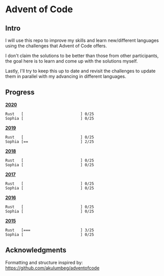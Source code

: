 # Advent of Code

## Intro

I will use this repo to improve my skills and learn new/different languages using the challenges that Advent of Code offers.

I don't claim the solutions to be better than those from other participants, the goal here is to learn and come up with the solutions myself.

Lastly, I'll try to keep this up to date and revisit the challenges to update them in parallel with my advancing in different languages.


## Progress

[**2020**](/2020/)

    Rust   [                         ] 0/25
    Sophia [                         ] 0/25
    
[**2019**](/2019/)

    Rust   [                         ] 0/25
    Sophia [==                       ] 2/25

[**2018**](/2018/)
    
    Rust   [                         ] 0/25
    Sophia [                         ] 0/25
    
[**2017**](/2017/)

    Rust   [                         ] 0/25
    Sophia [                         ] 0/25

[**2016**](/2016/)

    Rust   [                         ] 0/25
    Sophia [                         ] 0/25

[**2015**](/2015/)

    Rust   [===                      ] 3/25
    Sophia [                         ] 0/25


## Acknowledgments

Formatting and structure inspired by: https://github.com/akulumbeg/adventofcode